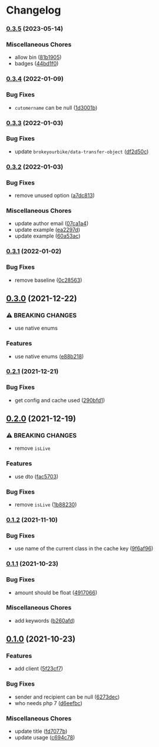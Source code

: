 # Changelog

### [0.3.5](https://www.github.com/brokeyourbike/fcmb-api-client-php/compare/v0.3.4...v0.3.5) (2023-05-14)


### Miscellaneous Chores

* allow bin ([81b1905](https://www.github.com/brokeyourbike/fcmb-api-client-php/commit/81b1905517b07182fd29d4801321fcc29c844437))
* badges ([44bd1f0](https://www.github.com/brokeyourbike/fcmb-api-client-php/commit/44bd1f089103f4e25bb1d2174da757398ad2db4f))

### [0.3.4](https://www.github.com/brokeyourbike/fcmb-api-client-php/compare/v0.3.3...v0.3.4) (2022-01-09)


### Bug Fixes

* `cutomername` can be null ([1d3001b](https://www.github.com/brokeyourbike/fcmb-api-client-php/commit/1d3001b9f5ce0d106dfd9d5478e1d4a156a525a2))

### [0.3.3](https://www.github.com/brokeyourbike/fcmb-api-client-php/compare/v0.3.2...v0.3.3) (2022-01-03)


### Bug Fixes

* update `brokeyourbike/data-transfer-object` ([df2d50c](https://www.github.com/brokeyourbike/fcmb-api-client-php/commit/df2d50c95210a1101e36341f355ec09821c9d961))

### [0.3.2](https://www.github.com/brokeyourbike/fcmb-api-client-php/compare/v0.3.1...v0.3.2) (2022-01-03)


### Bug Fixes

* remove unused option ([a7dc813](https://www.github.com/brokeyourbike/fcmb-api-client-php/commit/a7dc813bfe77f55976b189f076ca1031f8aafe41))


### Miscellaneous Chores

* update author email ([07ca1a4](https://www.github.com/brokeyourbike/fcmb-api-client-php/commit/07ca1a48e450756690f64f623419b1e4c01b808d))
* update example ([ea2297d](https://www.github.com/brokeyourbike/fcmb-api-client-php/commit/ea2297dc69e9ccde7fbe478e0089f91480953f34))
* update example ([60a53ac](https://www.github.com/brokeyourbike/fcmb-api-client-php/commit/60a53ac0bd0df0aca35452ac346528a72d8870e3))

### [0.3.1](https://www.github.com/brokeyourbike/fcmb-api-client-php/compare/v0.3.0...v0.3.1) (2022-01-02)


### Bug Fixes

* remove baseline ([0c28563](https://www.github.com/brokeyourbike/fcmb-api-client-php/commit/0c28563c7e7f0acc860d966c58f57742ba86a316))

## [0.3.0](https://www.github.com/brokeyourbike/fcmb-api-client-php/compare/v0.2.1...v0.3.0) (2021-12-22)


### ⚠ BREAKING CHANGES

* use native enums

### Features

* use native enums ([e88b218](https://www.github.com/brokeyourbike/fcmb-api-client-php/commit/e88b2188965440228d7b921aa481a499960f5097))

### [0.2.1](https://www.github.com/brokeyourbike/fcmb-api-client-php/compare/v0.2.0...v0.2.1) (2021-12-21)


### Bug Fixes

* get config and cache used ([290bfd1](https://www.github.com/brokeyourbike/fcmb-api-client-php/commit/290bfd1708b3af8a319014fd9010b5c21fa3a529))

## [0.2.0](https://www.github.com/brokeyourbike/fcmb-api-client-php/compare/v0.1.2...v0.2.0) (2021-12-19)


### ⚠ BREAKING CHANGES

* remove `isLive`

### Features

* use dto ([fac5703](https://www.github.com/brokeyourbike/fcmb-api-client-php/commit/fac570372e22568f2cec3d1ad93b767dbbb808d1))


### Bug Fixes

* remove `isLive` ([1b88230](https://www.github.com/brokeyourbike/fcmb-api-client-php/commit/1b8823022df9795d129451a065d2af69574b7c76))

### [0.1.2](https://www.github.com/brokeyourbike/fcmb-api-client-php/compare/v0.1.1...v0.1.2) (2021-11-10)


### Bug Fixes

* use name of the current class in the cache key ([9f6af96](https://www.github.com/brokeyourbike/fcmb-api-client-php/commit/9f6af964b099d278e2388d893a489357e866b4b4))

### [0.1.1](https://www.github.com/brokeyourbike/fcmb-api-client-php/compare/v0.1.0...v0.1.1) (2021-10-23)


### Bug Fixes

* amount should be float ([4917066](https://www.github.com/brokeyourbike/fcmb-api-client-php/commit/4917066d9bee89975842c4574cee023ea40d35ed))


### Miscellaneous Chores

* add keywords ([b260afd](https://www.github.com/brokeyourbike/fcmb-api-client-php/commit/b260afd1dddce687d3fd98376fc7ef6cbb7073cc))

## [0.1.0](https://www.github.com/brokeyourbike/fcmb-api-client-php/compare/v0.0.1...v0.1.0) (2021-10-23)


### Features

* add client ([5f23cf7](https://www.github.com/brokeyourbike/fcmb-api-client-php/commit/5f23cf70e7a140d70a87453f9406bcf12f0ba503))


### Bug Fixes

* sender and recipient can be null ([6273dec](https://www.github.com/brokeyourbike/fcmb-api-client-php/commit/6273dec547655a6f1d04c2d45eee12636b6b54b0))
* who needs php 7 ([d6eefbc](https://www.github.com/brokeyourbike/fcmb-api-client-php/commit/d6eefbc0156e62606e49d5ba66c60af7de1e4093))


### Miscellaneous Chores

* update title ([fd7077b](https://www.github.com/brokeyourbike/fcmb-api-client-php/commit/fd7077bb4a46e7daa632fe126dfb06c4add4a9c4))
* update usage ([c694c78](https://www.github.com/brokeyourbike/fcmb-api-client-php/commit/c694c782d1e95c5e8a0a3fca1b79197e57a97ee7))

